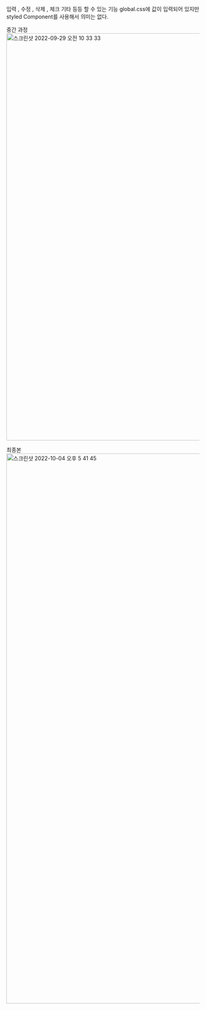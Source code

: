 입력 , 수정 , 삭제 , 체크 기타 등등 할 수 있는 기능
global.css에 값이 입력되어 있지만 styled Component를 사용해서 의미는 없다.

중간 과정
<img width="1063" alt="스크린샷 2022-09-29 오전 10 33 33" src="https://user-images.githubusercontent.com/83830883/192918635-54914e3a-d699-44eb-8f31-31ce5737bc1a.png">

최종본
<img width="1436" alt="스크린샷 2022-10-04 오후 5 41 45" src="https://user-images.githubusercontent.com/83830883/193774980-23481b61-be49-4097-8a21-bf97ca6d4529.png">